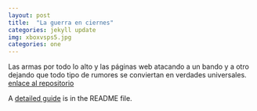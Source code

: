 ```yaml
---
layout: post
title:  "La guerra en ciernes"
categories: jekyll update
img: xboxvsps5.jpg
categories: one
---
```


Las armas por todo lo alto y las páginas web atacando a un bando y a otro dejando que todo tipo de rumores se conviertan en verdades universales. [enlace al repositorio](https://github.com/sharu725/bheema)

A [detailed guide](https://github.com/sharu725/bheema#installation) is in the README file.
